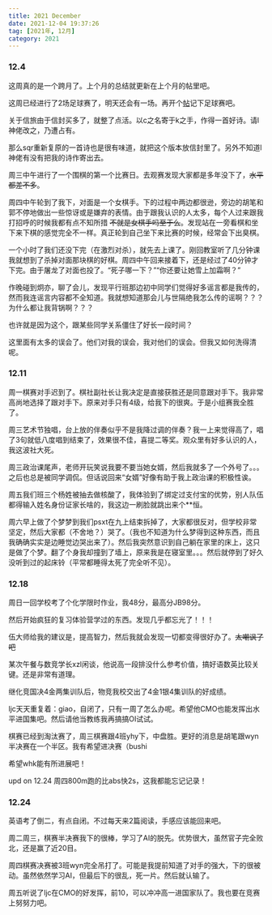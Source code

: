 ```yaml
---
title: 2021 December
date: 2021-12-04 19:37:26
tag: [2021年, 12月]
category: 2021
---
```


### 12.4

这周真的是一个跨月了。上个月的总结就更新在上个月的帖里吧。

这周已经进行了2场足球赛了，明天还会有一场。再开个[帖](/post/footballmatch)记下足球赛吧。

关于信旅由于信封买多了，就整了点活。以c之名寄于k之手，作得一首好诗。请l神佬改之，乃遭占有。

那么sqr重新复原的一首诗也是很有味道，就把这个版本放信封里了。另外不知道l神佬有没有把我的诗作寄出去。

周三中午进行了一个围棋的第一个比赛日。去观赛发现大家都是多年没下了，~~水平都差不多~~。

周四中午轮到了我下，对面是一个女棋手。下的过程中两边都很逊，旁边的胡笔和郭不停地做出一些惊讶或是嫌弃的表情。由于跟我认识的人太多，每个人过来跟我打招呼的时候我都有点不知所措 ~~不就是女棋手吗至于么~~。发现站在一旁看棋和坐下来下棋的感觉完全不一样。真正轮到自己坐下来比赛的时候，经常会下出臭棋。

一个小时了我们还没下完（在激烈对杀），就先去上课了。刚回教室听了几分钟课我就想到了杀掉对面那块棋的好棋。周四中午回来接着下，还是经过了40分钟才下完。由于屠龙了对面也投了。“死子哪一下？”“你还要让她雪上加霜啊？”

作晚碰到炯亦，聊了会儿，发现平行班那边初中同学们觉得好多谣言都是我传的，然而我连谣言内容都不全知道。我就想知道那会儿与世隔绝我怎么传的谣啊？？？为什么都让我背锅啊？？？

也许就是因为这个，跟某些同学关系僵住了好长一段时间？

这里面有太多的误会了。他们对我的误会，我对他们的误会。但我又如何洗得清呢。

### 12.11

周一棋赛对手迟到了。棋社副社长让我决定是直接获胜还是同意跟对手下。我非常高尚地选择了跟对手下。原来对手只有4级，给我下的很爽。于是小组赛我全胜了。

周三艺术节独唱，台上放的伴奏似乎不是我降过调的伴奏？我一上来觉得高了，唱了3句就低八度唱到结束了，效果很不佳，喜提二等奖。观众里有好多认识的人，我这波社大死。

周三政治课尾声，老师开玩笑说我要不要当她女婿，然后我就多了一个外号了。。。之后也总是被同学调侃。但话说回来“女婿”好像有助于我上政治课的积极性诶。

周五我们班三个杨姓被抽去做核酸了，我体验到了绑定过支付宝的优势，别人队伍都得输入姓名身份证家长啥的，我这边一刷脸就跳出来个**恒。

周六早上做了个梦梦到我们psxt在九上结束拆掉了，大家都很反对，但学校非常坚定，然后大家都（不舍地？）哭了。（我也不知道为什么梦得到这种东西，而且我确确实实是边睡觉边哭出来了）。然后我突然意识到自己躺在家里的床上，这只是做了个梦。翻了个身我却撞到了墙上，原来我是在寝室里。。。然后就停到了好久没听到过的起床铃（平常都睡得太死了完全听不见）。

### 12.18

周日一回学校考了个化学限时作业，我48分，最高分JB98分。

然后开始疯狂的复习体验营学过的东西。发现几乎都忘光了！！！

伍大师给我的建议是，提高智力，然后我就会发现一切都变得很好办了。~~太嘲讽了吧~~

某次午餐与数竞学长xzl闲谈，他说高一段排没什么参考价值，搞好语数英比较关键。还是非常有道理。

继化竞国决4金两集训队后，物竞我校交出了4金1银4集训队的好成绩。

ljc天天重复着：giao，自闭了，只有一周了怎么办呢。希望他CMO也能发挥出水平进国集吧。然后请他当教练我再搞搞OI试试。

棋赛已经到淘汰赛了，周三棋赛跟4班yhy下，中盘胜。更好的消息是胡笔跟wyn半决赛在一个半区。我有希望进决赛（bushi

希望whk能有所进展吧！

upd on 12.24 周四800m跑的比abs快2s，这我都能忘记记录！

### 12.24

英语考了倒二，有点自闭。不过每天来2篇阅读，手感应该能回来吧。

周二周三，棋赛半决赛我下的很棒，学习了AI的脱先。优势很大，虽然官子完全败北，还是赢了近20目。

周四棋赛决赛被3班wyn完全吊打了。可能是我提前知道了对手的强大，下的很被动。虽然依然学习AI，但最后下的很乱，死一片。然后就认输了。

周五听说了ljc在CMO的好发挥，前10，可以冲冲高一进国家队了。我也要在竞赛上努努力吧。